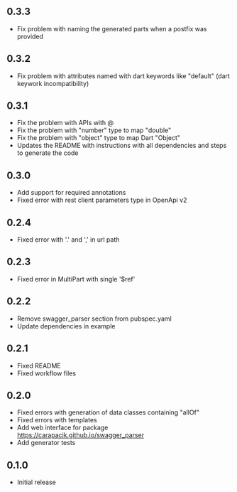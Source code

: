 ## 0.3.3

- Fix problem with naming the generated parts when a postfix was provided

## 0.3.2

- Fix problem with attributes named with dart keywords like "default" (dart keywork incompatibility)

## 0.3.1

- Fix the problem with APIs with @
- Fix the problem with "number" type to map "double"
- Fix the problem with "object" type to map Dart "Object"
- Updates the README with instructions with all dependencies and steps to generate the code

## 0.3.0

- Add support for required annotations
- Fixed error with rest client parameters type in OpenApi v2

## 0.2.4

- Fixed error with '.' and ',' in url path

## 0.2.3

- Fixed error in MultiPart with single '$ref'

## 0.2.2

- Remove swagger_parser section from pubspec.yaml
- Update dependencies in example

## 0.2.1

- Fixed README
- Fixed workflow files

## 0.2.0

- Fixed errors with generation of data classes containing "allOf"
- Fixed errors with templates
- Add web interface for package https://carapacik.github.io/swagger_parser
- Add generator tests

## 0.1.0

- Initial release
